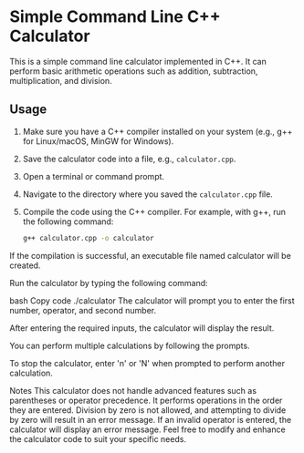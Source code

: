 # Simple Command Line C++ Calculator

This is a simple command line calculator implemented in C++. It can perform basic arithmetic operations such as addition, subtraction, multiplication, and division.

## Usage

1. Make sure you have a C++ compiler installed on your system (e.g., g++ for Linux/macOS, MinGW for Windows).
2. Save the calculator code into a file, e.g., `calculator.cpp`.
3. Open a terminal or command prompt.
4. Navigate to the directory where you saved the `calculator.cpp` file.
5. Compile the code using the C++ compiler. For example, with g++, run the following command:

   ```bash
   g++ calculator.cpp -o calculator
If the compilation is successful, an executable file named calculator will be created.

Run the calculator by typing the following command:

bash
Copy code
./calculator
The calculator will prompt you to enter the first number, operator, and second number.

After entering the required inputs, the calculator will display the result.

You can perform multiple calculations by following the prompts.

To stop the calculator, enter 'n' or 'N' when prompted to perform another calculation.

Notes
This calculator does not handle advanced features such as parentheses or operator precedence. It performs operations in the order they are entered.
Division by zero is not allowed, and attempting to divide by zero will result in an error message.
If an invalid operator is entered, the calculator will display an error message.
Feel free to modify and enhance the calculator code to suit your specific needs.
